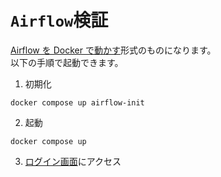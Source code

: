 # `Airflow`検証

[Airflow を Docker で動かす](https://airflow.apache.org/docs/apache-airflow/stable/howto/docker-compose/index.html)形式のものになります。<br>
以下の手順で起動できます。

1. 初期化

```shell
docker compose up airflow-init
```

2. 起動

```shell
docker compose up
```

3. [ログイン画面](http://localhost:8080/)にアクセス
